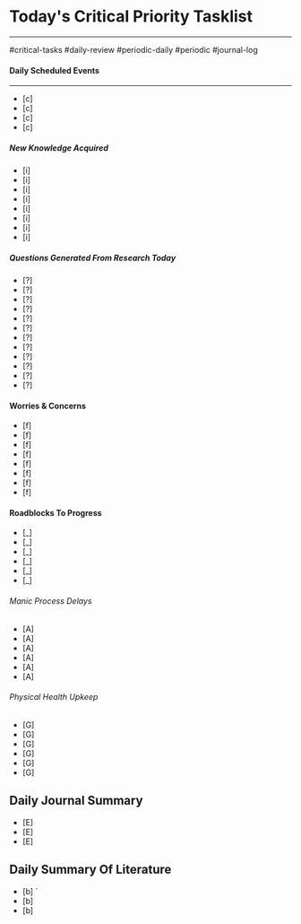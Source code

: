 # Today's Critical Priority Tasklist 
---
#critical-tasks #daily-review #periodic-daily #periodic #journal-log

#### Daily Scheduled Events
---
- [c] 
- [c] 
- [c] 
- [c] 
##### New Knowledge Acquired 
- [i] 
- [i] 
- [i] 
- [i]  
- [i] 
- [i] 
- [i] 
- [i] 
##### Questions Generated From Research Today
- [?] 
- [?] 
- [?] 
- [?] 
- [?] 
- [?] 
- [?] 
- [?] 
- [?] 
- [?] 
- [?] 
- [?] 
#### Worries & Concerns 
- [f] 
- [f] 
- [f] 
- [f] 
- [f] 
- [f] 
- [f] 
- [f] 
#### Roadblocks To Progress
- [_] 
- [_] 
- [_] 
- [_] 
- [_] 
- [_] 
###### Manic Process Delays
- [A] 
- [A] 
- [A]  
- [A] 
- [A] 
- [A]  
###### Physical Health Upkeep 
- [G] 
- [G] 
- [G] 
- [G] 
- [G] 
- [G] 
## Daily Journal Summary
- [E] 
- [E] 
- [E] 
## Daily Summary Of Literature 
- [b] `
- [b] 
- [b] 
